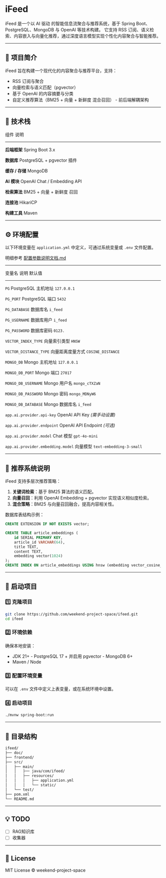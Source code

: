 # iFeed

iFeed 是一个以 AI 驱动 的智能信息流聚合与推荐系统，基于 Spring Boot、PostgreSQL、MongoDB 与 OpenAI 等技术构建。
它支持 RSS 订阅、语义检索、内容嵌入与向量化推荐，通过深度语言模型实现个性化内容聚合与智能推荐。

------------------------------------------------------------------------

## 🚀 项目简介

iFeed 旨在构建一个现代化的内容聚合与推荐平台，支持：

- RSS 订阅与聚合
- 向量检索与语义匹配（pgvector）
- 基于 OpenAI 的内容摘要与分类
- 自定义推荐算法（BM25 + 向量 + 新鲜度 混合召回） - 前后端解耦架构

------------------------------------------------------------------------

## 🧩 技术栈

组件 说明
  ----------------- -----------------------------
**后端框架**      Spring Boot 3.x

**数据库**        PostgreSQL + pgvector 插件

**缓存 / 存储**   MongoDB

**AI 模块**       OpenAI Chat / Embedding API

**检索算法**      BM25 + 向量 + 新鲜度 召回

**连接池**        HikariCP

**构建工具**      Maven

------------------------------------------------------------------------

## ⚙️ 环境配置

以下环境变量在 `application.yml` 中定义，可通过系统变量或 `.env`
文件配置。

明细参考 [配置参数说明文档.md](./doc/配置参数说明文档.md)

  ----------------------------------------------------------------------------------
变量名 说明 默认值
  ----------------------------------- ------------------- --------------------------
`PG`                                PostgreSQL 主机地址 `127.0.0.1`

`PG_PORT`                           PostgreSQL 端口     `5432`

`PG_DATABASE`                       数据库名            `i_feed`

`PG_USERNAME`                       数据库用户          `i_feed`

`PG_PASSWORD`                       数据库密码          `0123.`

`VECTOR_INDEX_TYPE`                 向量索引类型        `HNSW`

`VECTOR_DISTANCE_TYPE`              向量距离度量方式    `COSINE_DISTANCE`

`MONGO_DB`                          Mongo 主机地址      `127.0.0.1`

`MONGO_DB_PORT`                     Mongo 端口          `27017`

`MONGO_DB_USERNAME`                 Mongo 用户名        `mongo_cTXZaN`

`MONGO_DB_PASSWORD`                 Mongo 密码          `mongo_MDNyW6`

`MONGO_DB_DATABASE`                 Mongo 数据库名      `i_feed`

`app.ai.provider.api-key`           OpenAI API Key      *(需手动设置)*

`app.ai.provider.endpoint`          OpenAI API Endpoint *(可选)*

`app.ai.provider.model`             Chat 模型           `gpt-4o-mini`

`app.ai.provider.embedding.model`   向量模型            `text-embedding-3-small`

----------------------------------------------------------------------------------

## 🧠 推荐系统说明

iFeed 支持多层次推荐策略：

1. **关键词检索**：基于 BM25 算法的语义匹配。
2. **向量召回**：利用 OpenAI Embedding + pgvector 实现语义相似度检索。
3. **混合策略**：BM25 与向量召回融合，提高内容相关性。

数据库表结构示例：

``` sql
CREATE EXTENSION IF NOT EXISTS vector;

CREATE TABLE article_embeddings (
    id SERIAL PRIMARY KEY,
    article_id VARCHAR(64),
    title TEXT,
    content TEXT,
    embedding vector(1024)
);
CREATE INDEX ON article_embeddings USING hnsw (embedding vector_cosine_ops);
```

------------------------------------------------------------------------

## 🧰 启动项目

### 1️⃣ 克隆项目

``` bash
git clone https://github.com/weekend-project-space/ifeed.git
cd ifeed
```

### 2️⃣ 环境依赖

确保本地安装：

- JDK 21+ - PostgreSQL 17 + 并启用 pgvector - MongoDB 6+
- Maven / Node

### 3️⃣ 配置环境变量

可以在 `.env` 文件中定义上表变量，或在系统环境中设置。

### 4️⃣ 启动项目

``` bash
./mvnw spring-boot:run
```

------------------------------------------------------------------------

## 📂 目录结构

``` bash
ifeed/
├── doc/
├── frontend/
├── src/
│   ├── main/
│   │   ├── java/com/ifeed/
│   │   ├── resources/
│   │   │   ├── application.yml
│   │   │   └── static/
│   └── test/
├── pom.xml
└── README.md
```

------------------------------------------------------------------------

## 💡 TODO

-   [ ] RAG知识库
-   [ ] 收集器

------------------------------------------------------------------------

## 📜 License

MIT License © weekend-project-space